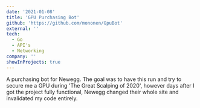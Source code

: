```yaml
---
date: '2021-01-08'
title: 'GPU Purchasing Bot'
github: 'https://github.com/mononen/GpuBot'
external: ''
tech:
  - Go
  - API's
  - Networking
company: ''
showInProjects: true
---
```


A purchasing bot for Newegg. The goal was to have this run and try to secure me a GPU during 'The Great Scalping of 2020', however days after I got the project fully functional, Newegg changed their whole site and invalidated my code entirely.
